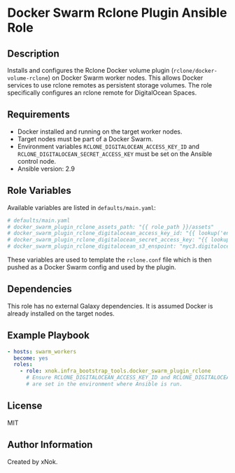 # Docker Swarm Rclone Plugin Ansible Role

## Description

Installs and configures the Rclone Docker volume plugin (`rclone/docker-volume-rclone`) on Docker Swarm worker nodes. This allows Docker services to use rclone remotes as persistent storage volumes. The role specifically configures an rclone remote for DigitalOcean Spaces.

## Requirements

-   Docker installed and running on the target worker nodes.
-   Target nodes must be part of a Docker Swarm.
-   Environment variables `RCLONE_DIGITALOCEAN_ACCESS_KEY_ID` and `RCLONE_DIGITALOCEAN_SECRET_ACCESS_KEY` must be set on the Ansible control node.
-   Ansible version: 2.9

## Role Variables

Available variables are listed in `defaults/main.yaml`:

```yaml
# defaults/main.yaml
# docker_swarm_plugin_rclone_assets_path: "{{ role_path }}/assets"
# docker_swarm_plugin_rclone_digitalocean_access_key_id: "{{ lookup('env', 'RCLONE_DIGITALOCEAN_ACCESS_KEY_ID') }}"
# docker_swarm_plugin_rclone_digitalocean_secret_access_key: "{{ lookup('env', 'RCLONE_DIGITALOCEAN_SECRET_ACCESS_KEY') }}"
# docker_swarm_plugin_rclone_digitalocean_s3_enspoint: "nyc3.digitaloceanspaces.com"
```
These variables are used to template the `rclone.conf` file which is then pushed as a Docker Swarm config and used by the plugin.

## Dependencies

This role has no external Galaxy dependencies. It is assumed Docker is already installed on the target nodes.

## Example Playbook

```yaml
- hosts: swarm_workers
  become: yes
  roles:
    - role: xnok.infra_bootstrap_tools.docker_swarm_plugin_rclone
      # Ensure RCLONE_DIGITALOCEAN_ACCESS_KEY_ID and RCLONE_DIGITALOCEAN_SECRET_ACCESS_KEY
      # are set in the environment where Ansible is run.
```

## License

MIT

## Author Information

Created by xNok.
